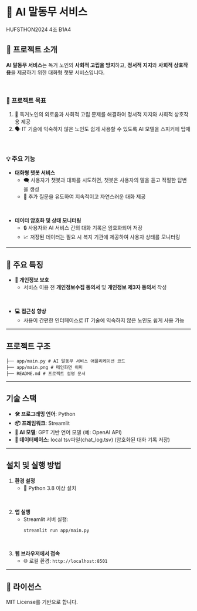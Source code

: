 # 🌟 AI 말동무 서비스  
HUFSTHON2024 4조 B1A4  

## 🧩 프로젝트 소개  
**AI 말동무 서비스**는 독거 노인의 **사회적 고립을 방지**하고, **정서적 지지**와 **사회적 상호작용**을 제공하기 위한 대화형 챗봇 서비스입니다.  

<br>

### 🎯 프로젝트 목표  
1. 🤝 독거노인의 외로움과 사회적 고립 문제를 해결하여 정서적 지지와 사회적 상호작용 제공  
2. 🗣️ IT 기술에 익숙하지 않은 노인도 쉽게 사용할 수 있도록 AI 모델을 스피커에 탑재  

<br>

### 💡 주요 기능  
- **대화형 챗봇 서비스**  
  - 🗨️ 사용자가 챗봇과 대화를 시도하면, 챗봇은 사용자의 말을 듣고 적절한 답변을 생성  
  - 💬 추가 질문을 유도하여 지속적이고 자연스러운 대화 제공
 
<br>
    
- **데이터 암호화 및 상태 모니터링**  
  - 🔒 사용자와 AI 서비스 간의 대화 기록은 암호화되어 저장  
  - 📈 저장된 데이터는 필요 시 복지 기관에 제공하여 사용자 상태를 모니터링  

---

## 🌟 주요 특징  
- **🔐 개인정보 보호**  
  - 서비스 이용 전 **개인정보수집 동의서** 및 **개인정보 제3자 동의서** 작성
 
<br>
 
- **💻 접근성 향상**  
  - 사용이 간편한 인터페이스로 IT 기술에 익숙하지 않은 노인도 쉽게 사용 가능  

---

## 프로젝트 구조  
```
├── app/main.py # AI 말동무 서비스 애플리케이션 코드
├── app/main.png # 메인화면 이미
├── README.md # 프로젝트 설명 문서
```


---

## 기술 스택  
- **🛠️ 프로그래밍 언어**: Python  
- **📦 프레임워크**: Streamlit
- **🤖 AI 모델**: GPT 기반 언어 모델 (예: OpenAI API)  
- **💾 데이터베이스**: local tsv파일(chat_log.tsv) (암호화된 대화 기록 저장) 

---

## 설치 및 실행 방법  
1. **환경 설정**  
   - 🐍 Python 3.8 이상 설치
  
<br>

2. **앱 실행**  
   - Streamlit 서버 실행:  
     ```bash
     streamlit run app/main.py
     ```

<br>
     
3. **웹 브라우저에서 접속**  
   - 🌐 로컬 환경: `http://localhost:8501`  

---

## 📜 라이선스  
MIT License를 기반으로 합니다.

